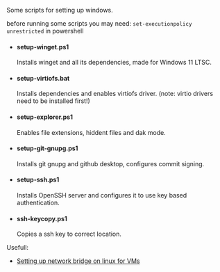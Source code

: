 Some scripts for setting up windows.

before running some scripts you may need:
`set-executionpolicy unrestricted`
in powershell

- #### setup-winget.ps1
  Installs winget and all its dependencies, made for Windows 11 LTSC.
- #### setup-virtiofs.bat
  Installs dependencies and enables virtiofs driver. (note: virtio drivers need to be installed first!)
- #### setup-explorer.ps1
  Enables file extensions, hiddent files and dak mode.
- #### setup-git-gnupg.ps1
  Installs git gnupg and github desktop, configures commit signing.
- #### setup-ssh.ps1
  Installs OpenSSH server and configures it to use key based authentication.
- #### ssh-keycopy.ps1
  Copies a ssh key to correct location.


Usefull:

- [Setting up network bridge on linux for VMs](https://github.com/Hit360D/bridged-networking-KVM)